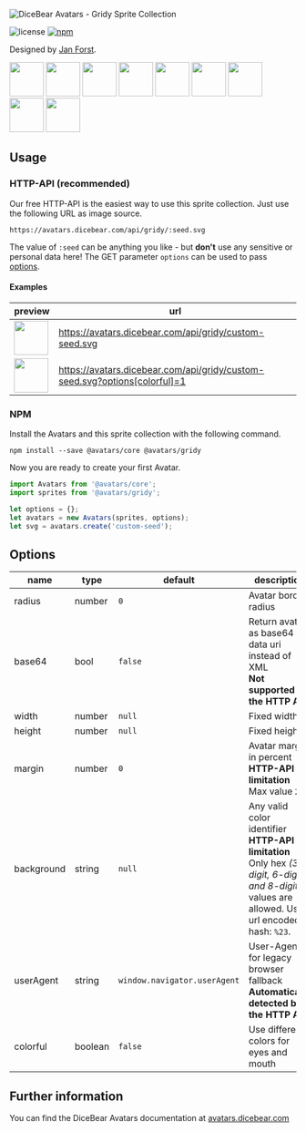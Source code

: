 ![DiceBear Avatars - Gridy Sprite Collection](https://raw.githubusercontent.com/DiceBear/avatars/master/packages/gridy/banner.svg?sanitize=true)

![license](https://img.shields.io/npm/l/@avatars/gridy.svg?style=flat-square)
[![npm](https://img.shields.io/npm/v/@avatars/gridy.svg?style=flat-square)](https://www.npmjs.com/package/@avatars/gridy)

Designed by [Jan Forst](https://github.com/darosh/gridy-avatars).

<p>
    <img src="https://avatars.dicebear.com/api/gridy/1.svg" width="60" />
    <img src="https://avatars.dicebear.com/api/gridy/2.svg" width="60" />
    <img src="https://avatars.dicebear.com/api/gridy/3.svg" width="60" />
    <img src="https://avatars.dicebear.com/api/gridy/4.svg" width="60" />
    <img src="https://avatars.dicebear.com/api/gridy/5.svg" width="60" />
    <img src="https://avatars.dicebear.com/api/gridy/6.svg" width="60" />
    <img src="https://avatars.dicebear.com/api/gridy/7.svg" width="60" />
    <img src="https://avatars.dicebear.com/api/gridy/8.svg" width="60" />
    <img src="https://avatars.dicebear.com/api/gridy/9.svg" width="60" />
</p>

## Usage

### HTTP-API (recommended)

Our free HTTP-API is the easiest way to use this sprite collection. Just use the following URL as image source.

    https://avatars.dicebear.com/api/gridy/:seed.svg

The value of `:seed` can be anything you like - but **don't** use any sensitive or personal data here! The GET parameter
`options` can be used to pass [options](#options).

#### Examples

| preview                                                                                            | url                                                                       |
| -------------------------------------------------------------------------------------------------- | ------------------------------------------------------------------------- |
| <img src="https://avatars.dicebear.com/api/gridy/custom-seed.svg" width="60" />                     | https://avatars.dicebear.com/api/gridy/custom-seed.svg                     |
| <img src="https://avatars.dicebear.com/api/gridy/custom-seed.svg?options[colorful]=1" width="60" /> | https://avatars.dicebear.com/api/gridy/custom-seed.svg?options[colorful]=1 |

### NPM

Install the Avatars and this sprite collection with the following command.

    npm install --save @avatars/core @avatars/gridy

Now you are ready to create your first Avatar.

```js
import Avatars from '@avatars/core';
import sprites from '@avatars/gridy';

let options = {};
let avatars = new Avatars(sprites, options);
let svg = avatars.create('custom-seed');
```

## Options

| name       | type    | default                      | description                                                                                                                                       |
| ---------- | ------- | ---------------------------- | ------------------------------------------------------------------------------------------------------------------------------------------------- |
| radius     | number  | `0`                          | Avatar border radius                                                                                                                              |
| base64     | bool    | `false`                      | Return avatar as base64 data uri instead of XML <br> **Not supported by the HTTP API**                                                            |
| width      | number  | `null`                       | Fixed width                                                                                                                                       |
| height     | number  | `null`                       | Fixed height                                                                                                                                      |
| margin     | number  | `0`                          | Avatar margin in percent<br> **HTTP-API limitation** Max value `25`                                                                               |
| background | string  | `null`                       | Any valid color identifier<br> **HTTP-API limitation** Only hex _(3-digit, 6-digit and 8-digit)_ values are allowed. Use url encoded hash: `%23`. |
| userAgent  | string  | `window.navigator.userAgent` | User-Agent for legacy browser fallback<br> **Automatically detected by the HTTP API**                                                             |
| colorful   | boolean | `false`                      | Use different colors for eyes and mouth                                                                                                           |

## Further information

You can find the DiceBear Avatars documentation at [avatars.dicebear.com](https://avatars.dicebear.com)
